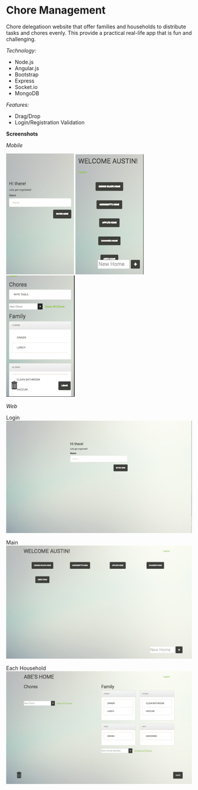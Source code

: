# Chore Management

Chore delegatioon website that offer families and households to distribute tasks and chores evenly. This provide a
practical real-life app that is fun and challenging.

_Technology:_
 - Node.js
 - Angular.js
 - Bootstrap
 - Express
 - Socket.io
 - MongoDB

_Features:_
 - Drag/Drop
 - Login/Registration Validation
 
 
__Screenshots__

_Mobile_

![Login](/screenshots/LoginMobile.png?raw=true)
![Login](/screenshots/MainMobile.png?raw=true)
![Login](/screenshots/EachHomeMobile.png?raw=true)

_Web_

Login
![Login](/screenshots/Login.png?raw=true)

Main
![Login](/screenshots/Main.png?raw=true)

Each Household
![Login](/screenshots/EachHome.png?raw=true)

